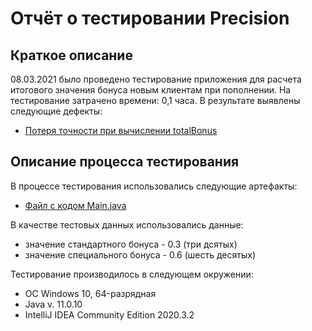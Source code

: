 # **Отчёт о тестировании Precision**
## **Краткое описание**
08.03.2021 было проведено тестирование приложения для расчета итогового значения бонуса новым клиентам при пополнении. На тестирование затрачено времени: 0,1 часа. В результате выявлены следующие дефекты:
* [Потеря точности при вычислении totalBonus](https://github.com/AlexeyVFrolov/Java-1.2.2/issues/1)

## **Описание процесса тестирования**
В процессе тестирования использовались следующие артефакты: 
* [Файл с кодом Main.java](https://github.com/AlexeyVFrolov/Java-1.2.2/blob/master/src/Main.java)

В качестве тестовых данных использовались данные:
* значение стандартного бонуса - 0.3 (три дсятых)
* значение специального бонуса - 0.6 (шесть десятых)

Тестирование производилось в следующем окружении:
* ОС Windows 10, 64-разрядная
* Java v. 11.0.10
* IntelliJ IDEA Community Edition 2020.3.2